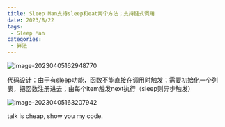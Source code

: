 ```yaml
---
title: Sleep Man支持sleep和eat两个方法；支持链式调用
date: 2023/8/22
tags:
 - Sleep Man
categories:
 - 算法
---
```


<img src="/image-20230405162948770.png" alt="image-20230405162948770"  />

代码设计：由于有sleep功能，函数不能直接在调用时触发；需要初始化一个列表，把函数注册进去；由每个item触发next执行（sleep则异步触发）

![image-20230405163207942](/image-20230405163207942.png)

talk is cheap, show you my code.
